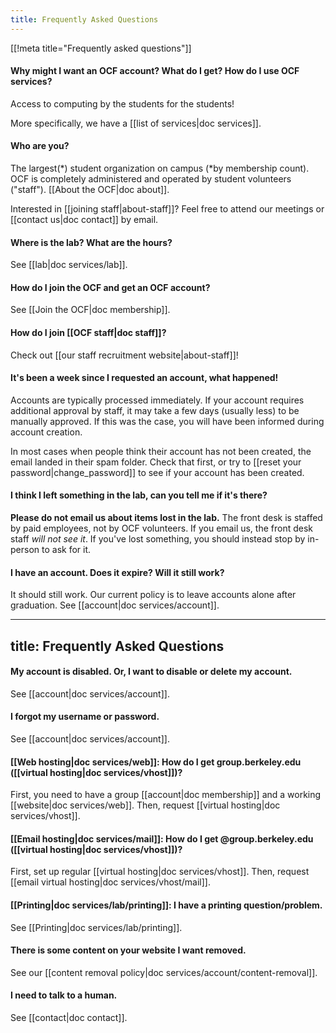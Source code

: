 ```yaml
---
title: Frequently Asked Questions
---
```


[[!meta title="Frequently asked questions"]]

#### Why might I want an OCF account? What do I get? How do I use OCF services?

Access to computing by the students for the students!

More specifically, we have a [[list of services|doc services]].

#### Who are you?

The largest(\*) student organization on campus (\*by membership count). OCF is
completely administered and operated by student volunteers ("staff"). [[About
the OCF|doc about]].

Interested in [[joining staff|about-staff]]? Feel free to attend our meetings
or [[contact us|doc contact]] by email.

#### Where is the lab? What are the hours?

See [[lab|doc services/lab]].

#### How do I join the OCF and get an OCF account?

See [[Join the OCF|doc membership]].

#### How do I join [[OCF staff|doc staff]]?

Check out [[our staff recruitment website|about-staff]]!

#### It's been a week since I requested an account, what happened!

Accounts are typically processed immediately. If your account requires
additional approval by staff, it may take a few days (usually less) to be
manually approved. If this was the case, you will have been informed during
account creation.

In most cases when people think their account has not been created, the email
landed in their spam folder. Check that first, or try to [[reset your
password|change_password]] to see if your account has been created.

#### I think I left something in the lab, can you tell me if it's there?

**Please do not email us about items lost in the lab.** The front desk is
staffed by paid employees, not by OCF volunteers. If you email us, the front
desk staff _will not see it_. If you've lost something, you should instead stop
by in-person to ask for it.

#### I have an account. Does it expire? Will it still work?

It should still work. Our current policy is to leave accounts alone after
graduation. See [[account|doc services/account]].

---

## title: Frequently Asked Questions

#### My account is disabled. Or, I want to disable or delete my account.

See [[account|doc services/account]].

#### I forgot my username or password.

See [[account|doc services/account]].

#### [[Web hosting|doc services/web]]: How do I get group.berkeley.edu ([[virtual hosting|doc services/vhost]])?

First, you need to have a group [[account|doc membership]] and a working
[[website|doc services/web]]. Then, request [[virtual hosting|doc
services/vhost]].

#### [[Email hosting|doc services/mail]]: How do I get @group.berkeley.edu ([[virtual hosting|doc services/vhost]])?

First, set up regular [[virtual hosting|doc services/vhost]].
Then, request [[email virtual hosting|doc services/vhost/mail]].

#### [[Printing|doc services/lab/printing]]: I have a printing question/problem.

See [[Printing|doc services/lab/printing]].

#### There is some content on your website I want removed.

See our [[content removal policy|doc services/account/content-removal]].

#### I need to talk to a human.

See [[contact|doc contact]].
